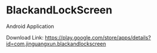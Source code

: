 # BlackandLockScreen
Android Application

Download Link: https://play.google.com/store/apps/details?id=com.jinguangxun.blackandlockscreen

